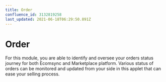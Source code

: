 ```yaml
---
title: Order
confluence_id: 3132819258
last_updated: 2021-06-18T06:29:50.891Z
---
```


# Order

For this module, you are able to identify and oversee your orders status journey for both Ecomsync and Marketplace platform. Various status of orders can be monitored and updated from your side in this applet that can ease your selling process.
